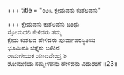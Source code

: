 +++
title = "೦೨೩ ಕ್ಷೇಮವನು ಕುಶಲವನು"

+++
ಕ್ಷೇಮವನು ಕುಶಲವನು ಬಂಧು  
ಸ್ತೋಮದಲಿ ಕೇಳಿದರು ತಮ್ಮ  
ಕ್ಷೇಮ ಕುಶಲವ ಹೇಳಿದರು ಪೂರ್ವಾಪರಸ್ಥಿತಿಯ   
ಭೂಮಿಪತಿ ಚಿತ್ತೈಸು ಬಳಿಕಿನ  
ರಾಮಣೀಯಕ ಯಾದವೇಂದ್ರ ಶಿ    
ರೋಮಣಿಯ ಸಮ್ಮೇಳವನು ಹೇಳಿದನು ವಿದುರಂಗೆ    ॥23॥